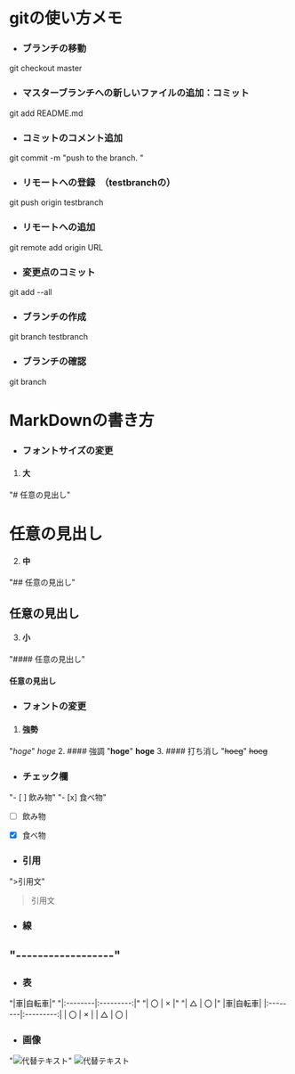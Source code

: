 # gitの使い方メモ


+ ### ブランチの移動
git checkout master
+ ### マスターブランチへの新しいファイルの追加：コミット
git add README.md
+ ### コミットのコメント追加
git commit -m "push to the branch. "
+ ### リモートへの登録　（testbranchの）
git push origin testbranch
+ ### リモートへの追加
git remote add origin URL
+ ### 変更点のコミット
git add --all
+ ### ブランチの作成
git branch testbranch
+ ### ブランチの確認</h1>
git branch

# MarkDownの書き方
+ ### フォントサイズの変更
1. #### 大
"# 任意の見出し"
# 任意の見出し
2. #### 中
"## 任意の見出し"
## 任意の見出し
3. #### 小
"#### 任意の見出し"
#### 任意の見出し

+ ### フォントの変更
1. #### 強勢
"_hoge_"
_hoge_
2. #### 強調
"__hoge__"
__hoge__
3. #### 打ち消し
"~~hoeg~~"
~~hoeg~~

+ ### チェック欄
"- [ ] 飲み物"
"- [x] 食べ物"

- [ ] 飲み物
- [x] 食べ物



+ ### 引用
">引用文"
>引用文

+ ### 線
"------------------"
------------------

+ ### 表
"|車|自転車|"
"|:--------|:---------:|"
"| 〇   | ×     |"
"| △   | 〇     |"
|車|自転車|
|:--------|:---------:|
| 〇   | ×     |
| △   | 〇     |

+ ### 画像
"![代替テキスト](URL "画像タイトル")"
![代替テキスト](URL "画像タイトル")
